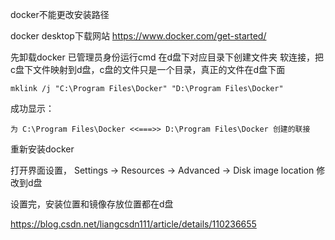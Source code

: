 docker不能更改安装路径

docker desktop下载网站
https://www.docker.com/get-started/

先卸载docker
已管理员身份运行cmd
在d盘下对应目录下创建文件夹
软连接，把c盘下文件映射到d盘，c盘的文件只是一个目录，真正的文件在d盘下面
```
mklink /j "C:\Program Files\Docker" "D:\Program Files\Docker"
```
成功显示：
```
为 C:\Program Files\Docker <<===>> D:\Program Files\Docker 创建的联接
```
重新安装docker

打开界面设置，
Settings -> Resources -> Advanced -> Disk image location
修改到d盘

设置完，安装位置和镜像存放位置都在d盘

https://blog.csdn.net/liangcsdn111/article/details/110236655